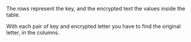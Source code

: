 The rows represent the key, and the encrypted text the values inside the table.

With each pair of key and encrypted letter you have to find the original letter, in the columns.